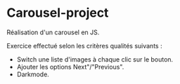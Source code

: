# Carousel-project  

Réalisation d'un carousel en JS.

Exercice effectué selon les critères qualités suivants :

* Switch une liste d'images à chaque clic sur le bouton.  
* Ajouter les options Next"/"Previous".  
* Darkmode.

